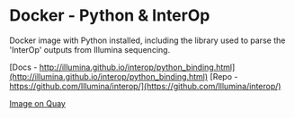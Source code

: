 # Docker - Python & InterOp

Docker image with Python installed, including the library used to parse
the 'InterOp' outputs from Illumina sequencing.

[Docs - http://illumina.github.io/interop/python_binding.html](http://illumina.github.io/interop/python_binding.html)
[Repo - https://github.com/Illumina/interop/](https://github.com/Illumina/interop/)

[Image on Quay](https://quay.io/repository/hdc-workflows/python-interop?tab=builds)
